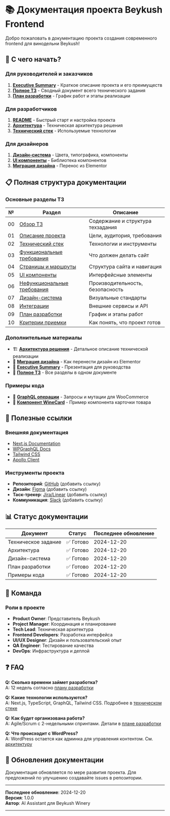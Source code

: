 # 📚 Документация проекта Beykush Frontend

Добро пожаловать в документацию проекта создания современного frontend для винодельни Beykush!

## 🎯 С чего начать?

### Для руководителей и заказчиков
1. **[Executive Summary](./EXECUTIVE_SUMMARY.md)** - Краткое описание проекта и его преимуществ
2. **[Полное ТЗ](./TECHNICAL_SPECIFICATION_COMPLETE.md)** - Сводный документ всего технического задания
3. **[План разработки](./09_development_plan.md)** - График работ и этапы реализации

### Для разработчиков
1. **[README](../README.md)** - Быстрый старт и настройка проекта
2. **[Архитектура](./architecture.md)** - Техническая архитектура решения
3. **[Технический стек](./02_tech_stack.md)** - Используемые технологии

### Для дизайнеров
1. **[Дизайн-система](./07_design_system.md)** - Цвета, типографика, компоненты
2. **[UI компоненты](./05_ui_components.md)** - Библиотека компонентов
3. **[Миграция дизайна](./design_migration.md)** - Перенос из Elementor

## 📋 Полная структура документации

### Основные разделы ТЗ

| № | Раздел | Описание |
|---|--------|----------|
| 00 | [Обзор ТЗ](./00_technical_specification_overview.md) | Содержание и структура техзадания |
| 01 | [Описание проекта](./01_project_overview.md) | Цели, аудитория, требования |
| 02 | [Технический стек](./02_tech_stack.md) | Технологии и инструменты |
| 03 | [Функциональные требования](./03_functional_requirements.md) | Что должен делать сайт |
| 04 | [Страницы и маршруты](./04_pages_and_routes.md) | Структура сайта и навигация |
| 05 | [UI компоненты](./05_ui_components.md) | Интерфейсные элементы |
| 06 | [Нефункциональные требования](./06_non_functional_requirements.md) | Производительность, безопасность |
| 07 | [Дизайн-система](./07_design_system.md) | Визуальные стандарты |
| 08 | [Интеграции](./08_integrations.md) | Внешние сервисы и API |
| 09 | [План разработки](./09_development_plan.md) | График и этапы работ |
| 10 | [Критерии приемки](./10_acceptance_criteria.md) | Как понять, что проект готов |

### Дополнительные материалы

- 🏗️ **[Архитектура решения](./architecture.md)** - Детальное описание технической реализации
- 🔄 **[Миграция дизайна](./design_migration.md)** - Как перенести дизайн из Elementor
- 💼 **[Executive Summary](./EXECUTIVE_SUMMARY.md)** - Презентация для руководства
- 📄 **[Полное ТЗ](./TECHNICAL_SPECIFICATION_COMPLETE.md)** - Все разделы в одном документе

### Примеры кода

- 📝 **[GraphQL операции](./graph_ql_operations.ts)** - Запросы и мутации для WooCommerce
- 🍷 **[Компонент WineCard](./winecard.tsx)** - Пример компонента карточки товара

## 🔗 Полезные ссылки

### Внешняя документация
- [Next.js Documentation](https://nextjs.org/docs)
- [WPGraphQL Docs](https://www.wpgraphql.com/docs)
- [Tailwind CSS](https://tailwindcss.com/docs)
- [Apollo Client](https://www.apollographql.com/docs/react/)

### Инструменты проекта
- **Репозиторий**: [GitHub](#) (добавить ссылку)
- **Дизайн**: [Figma](#) (добавить ссылку)
- **Таск-трекер**: [Jira/Linear](#) (добавить ссылку)
- **Коммуникация**: [Slack](#) (добавить ссылку)

## 📊 Статус документации

| Документ | Статус | Последнее обновление |
|----------|--------|---------------------|
| Техническое задание | ✅ Готово | 2024-12-20 |
| Архитектура | ✅ Готово | 2024-12-20 |
| Дизайн-система | ✅ Готово | 2024-12-20 |
| План разработки | ✅ Готово | 2024-12-20 |
| Примеры кода | ✅ Готово | 2024-12-20 |

## 👥 Команда

### Роли в проекте
- **Product Owner**: Представитель Beykush
- **Project Manager**: Координация и планирование
- **Tech Lead**: Техническая архитектура
- **Frontend Developers**: Разработка интерфейса
- **UI/UX Designer**: Дизайн и пользовательский опыт
- **QA Engineer**: Тестирование качества
- **DevOps**: Инфраструктура и деплой

## ❓ FAQ

**Q: Сколько времени займет разработка?**  
A: 12 недель согласно [плану разработки](./09_development_plan.md)

**Q: Какие технологии используются?**  
A: Next.js, TypeScript, GraphQL, Tailwind CSS. Подробнее в [техническом стеке](./02_tech_stack.md)

**Q: Как будет организована работа?**  
A: Agile/Scrum с 2-недельными спринтами. Детали в [плане разработки](./09_development_plan.md)

**Q: Что происходит с WordPress?**  
A: WordPress остается как админка для управления контентом. См. [архитектуру](./architecture.md)

## 📝 Обновления документации

Документация обновляется по мере развития проекта. Для предложений по улучшению создавайте issues в репозитории.

---

**Последнее обновление**: 2024-12-20  
**Версия**: 1.0.0  
**Автор**: AI Assistant для Beykush Winery

---